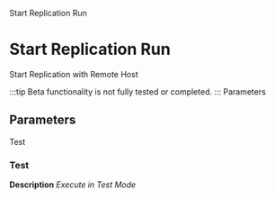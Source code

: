 
Start Replication Run
# Start Replication Run


Start Replication with Remote Host

:::tip
Beta functionality is not fully tested or completed.
:::
Parameters
## Parameters


Test
### Test

**Description**
 *Execute in Test Mode*
